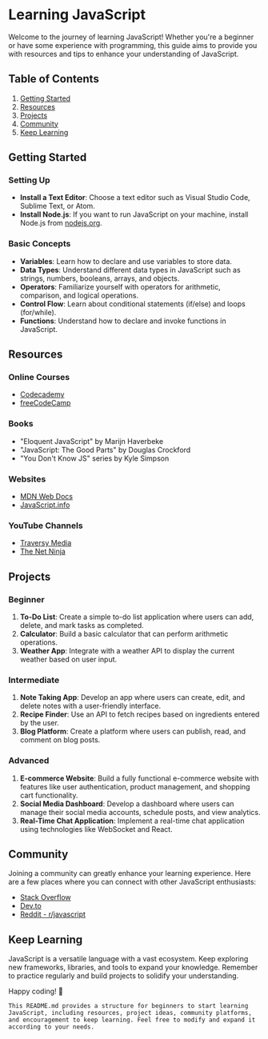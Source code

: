 # Learning JavaScript

Welcome to the journey of learning JavaScript! Whether you're a beginner or have some experience with programming, this guide aims to provide you with resources and tips to enhance your understanding of JavaScript.

## Table of Contents
1. [Getting Started](#getting-started)
2. [Resources](#resources)
3. [Projects](#projects)
4. [Community](#community)
5. [Keep Learning](#keep-learning)

## Getting Started

### Setting Up
- **Install a Text Editor**: Choose a text editor such as Visual Studio Code, Sublime Text, or Atom.
- **Install Node.js**: If you want to run JavaScript on your machine, install Node.js from [nodejs.org](https://nodejs.org/).

### Basic Concepts
- **Variables**: Learn how to declare and use variables to store data.
- **Data Types**: Understand different data types in JavaScript such as strings, numbers, booleans, arrays, and objects.
- **Operators**: Familiarize yourself with operators for arithmetic, comparison, and logical operations.
- **Control Flow**: Learn about conditional statements (if/else) and loops (for/while).
- **Functions**: Understand how to declare and invoke functions in JavaScript.

## Resources

### Online Courses
- [Codecademy](https://www.codecademy.com/learn/introduction-to-javascript)
- [freeCodeCamp](https://www.freecodecamp.org/learn/)

### Books
- "Eloquent JavaScript" by Marijn Haverbeke
- "JavaScript: The Good Parts" by Douglas Crockford
- "You Don't Know JS" series by Kyle Simpson

### Websites
- [MDN Web Docs](https://developer.mozilla.org/en-US/docs/Web/JavaScript)
- [JavaScript.info](https://javascript.info/)

### YouTube Channels
- [Traversy Media](https://www.youtube.com/user/TechGuyWeb)
- [The Net Ninja](https://www.youtube.com/channel/UCW5YeuERMmlnqo4oq8vwUpg)

## Projects

### Beginner
1. **To-Do List**: Create a simple to-do list application where users can add, delete, and mark tasks as completed.
2. **Calculator**: Build a basic calculator that can perform arithmetic operations.
3. **Weather App**: Integrate with a weather API to display the current weather based on user input.

### Intermediate
1. **Note Taking App**: Develop an app where users can create, edit, and delete notes with a user-friendly interface.
2. **Recipe Finder**: Use an API to fetch recipes based on ingredients entered by the user.
3. **Blog Platform**: Create a platform where users can publish, read, and comment on blog posts.

### Advanced
1. **E-commerce Website**: Build a fully functional e-commerce website with features like user authentication, product management, and shopping cart functionality.
2. **Social Media Dashboard**: Develop a dashboard where users can manage their social media accounts, schedule posts, and view analytics.
3. **Real-Time Chat Application**: Implement a real-time chat application using technologies like WebSocket and React.

## Community

Joining a community can greatly enhance your learning experience. Here are a few places where you can connect with other JavaScript enthusiasts:

- [Stack Overflow](https://stackoverflow.com/questions/tagged/javascript)
- [Dev.to](https://dev.to/t/javascript)
- [Reddit - r/javascript](https://www.reddit.com/r/javascript/)

## Keep Learning

JavaScript is a versatile language with a vast ecosystem. Keep exploring new frameworks, libraries, and tools to expand your knowledge. Remember to practice regularly and build projects to solidify your understanding.

Happy coding! 🚀
```
This README.md provides a structure for beginners to start learning JavaScript, including resources, project ideas, community platforms, and encouragement to keep learning. Feel free to modify and expand it according to your needs.
